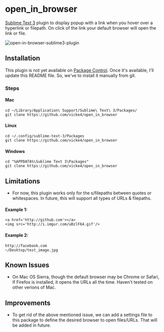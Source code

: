 # open_in_browser

[Sublime Text 3](http://www.sublimetext.com/3) plugin to display popup with a link when you hover over a hyperlink or filepath. On click of the link your default browser will open the link or file.

![open-in-browser-sublime3-plugin](http://i.imgur.com/jyn2ELA.gif)

## Installation

This plugin is not yet available on [Package Control](https://packagecontrol.io). Once it's available, I'll update this README file. So, we've to install it manually from git.

### Steps

#### Mac
```
cd ~/Library/Application\ Support/Sublime\ Text\ 3/Packages/
git clone https://github.com/vicke4/open_in_browser
```

#### Linux
```
cd ~/.config/sublime-text-3/Packages
git clone https://github.com/vicke4/open_in_browser
```

#### Windows
```
cd "%APPDATA%\Sublime Text 3\Packages"
git clone https://github.com/vicke4/open_in_browser
```

## Limitations
- For now, this plugin works only for the 
s/filepaths between quotes or whitespaces. In future, this will support all types of URLs & filepaths.

#### Example 1: 
```
<a href='http://github.com'></a>
<img src='http://i.imgur.com/uBzlF64.gif'/>
```

#### Example 2:
```
http://facebook.com
~/Desktop/test_image.jpg
```

## Known Issues
- On Mac OS Sierra, though the default browser may be Chrome or Safari, If Firefox is installed, it opens the URLs all the time. Haven't tested on other verions of Mac.

## Improvements
- To get rid of the above mentioned issue, we can add a settings file to this package to define the desired browser to open files/URLs. That will be added in future.
